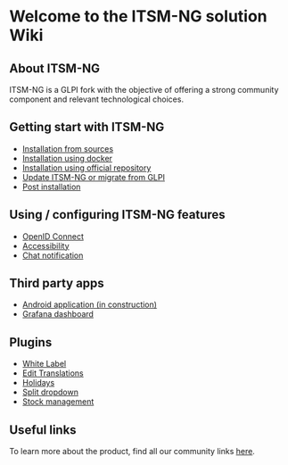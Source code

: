 # Welcome to the ITSM-NG solution Wiki

## About ITSM-NG

ITSM-NG is a GLPI fork with the objective of offering a strong community component and relevant technological choices.

## Getting start with ITSM-NG

* [Installation from sources](install.md)
* [Installation using docker](docker-install.md)
* [Installation using official repository](repo-install.md)
* [Update ITSM-NG or migrate from GLPI](update.md)
* [Post installation](post-install.md)

## Using / configuring ITSM-NG features

* [OpenID Connect](features/oidc.md)
* [Accessibility](features/accessibility.md)
* [Chat notification](features/chat-notification.md)

## Third party apps

* [Android application (in construction)](third-party/android-app.md)
* [Grafana dashboard](third-party/grafana.md)

## Plugins

* [White Label](plugins/whitelabel-plugin.md)
* [Edit Translations](plugins/edittranslation-plugin.md)
* [Holidays](plugins/holidays-plugin.md)
* [Split dropdown](plugins/splitdropdown-plugin.md)
* [Stock management](plugins/stockmanagement-plugin.md)

## Useful links

To learn more about the product, find all our community links [here](https://www.itsm-ng.org).

